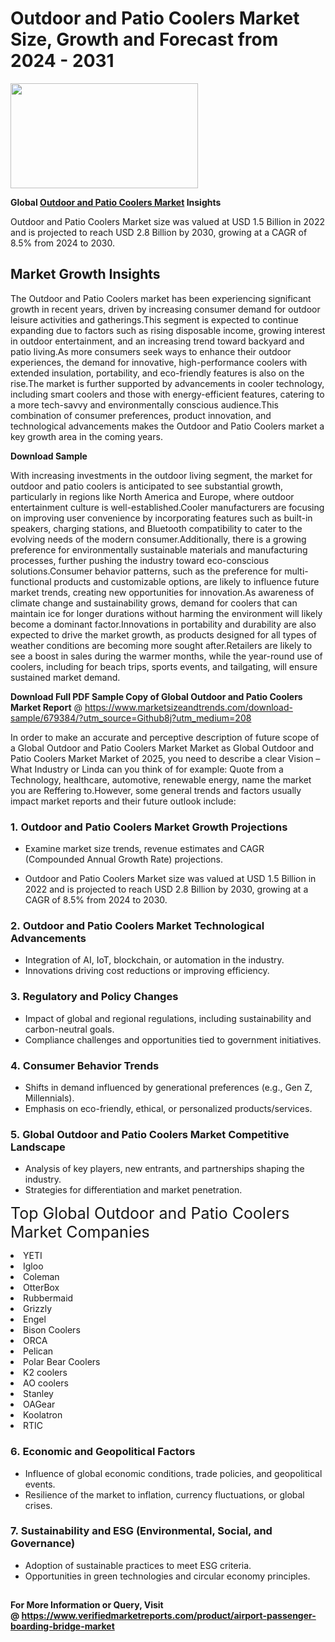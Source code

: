 <H1>Outdoor and Patio Coolers Market Size, Growth and Forecast from 2024 - 2031</H1><img class="aligncenter size-medium wp-image-584254" src="https://thirdeyenews.in/wp-content/uploads/2024/09/Global-Market-Research-300x168.jpeg" alt="" width="300" height="168" /><p><strong>Global&nbsp;<a href="https://www.marketsizeandtrends.com/download-sample/679384/?utm_source=Github8j?utm_medium=208">Outdoor and Patio Coolers Market</a> Insights</strong></p><p>Outdoor and Patio Coolers Market size was valued at USD 1.5 Billion in 2022 and is projected to reach USD 2.8 Billion by 2030, growing at a CAGR of 8.5% from 2024 to 2030.</p><p><h2>Market Growth Insights</h2> <p>The Outdoor and Patio Coolers market has been experiencing significant growth in recent years, driven by increasing consumer demand for outdoor leisure activities and gatherings.This segment is expected to continue expanding due to factors such as rising disposable income, growing interest in outdoor entertainment, and an increasing trend toward backyard and patio living.As more consumers seek ways to enhance their outdoor experiences, the demand for innovative, high-performance coolers with extended insulation, portability, and eco-friendly features is also on the rise.The market is further supported by advancements in cooler technology, including smart coolers and those with energy-efficient features, catering to a more tech-savvy and environmentally conscious audience.This combination of consumer preferences, product innovation, and technological advancements makes the Outdoor and Patio Coolers market a key growth area in the coming years.</p> <p><strong>Download Sample</strong></p> <p>With increasing investments in the outdoor living segment, the market for outdoor and patio coolers is anticipated to see substantial growth, particularly in regions like North America and Europe, where outdoor entertainment culture is well-established.Cooler manufacturers are focusing on improving user convenience by incorporating features such as built-in speakers, charging stations, and Bluetooth compatibility to cater to the evolving needs of the modern consumer.Additionally, there is a growing preference for environmentally sustainable materials and manufacturing processes, further pushing the industry toward eco-conscious solutions.Consumer behavior patterns, such as the preference for multi-functional products and customizable options, are likely to influence future market trends, creating new opportunities for innovation.As awareness of climate change and sustainability grows, demand for coolers that can maintain ice for longer durations without harming the environment will likely become a dominant factor.Innovations in portability and durability are also expected to drive the market growth, as products designed for all types of weather conditions are becoming more sought after.Retailers are likely to see a boost in sales during the warmer months, while the year-round use of coolers, including for beach trips, sports events, and tailgating, will ensure sustained market demand.</p> <p><span class=""><strong>Download Full PDF Sample Copy of Global Outdoor and Patio Coolers Market Report</strong> @ <a href="https://www.marketsizeandtrends.com/download-sample/679384/?utm_source=Github8j?utm_medium=208" target="_blank">https://www.marketsizeandtrends.com/download-sample/679384/?utm_source=Github8j?utm_medium=208</a></span></p><p>In order to make an accurate and perceptive description of future scope of a Global&nbsp;Outdoor and Patio Coolers Market Market as Global&nbsp;Outdoor and Patio Coolers Market Market of 2025, you need to describe a clear Vision &ndash; What Industry or Linda can you think of for example: Quote from a Technology, healthcare, automotive, renewable energy, name the market you are Reffering to.However, some general trends and factors usually impact market reports and their future outlook include:</p><h3>1.&nbsp;<strong>Outdoor and Patio Coolers Market Growth Projections</strong></h3><ul><li>Examine market size trends, revenue estimates and CAGR (Compounded Annual Growth Rate) projections.</li><li><p>Outdoor and Patio Coolers Market size was valued at USD 1.5 Billion in 2022 and is projected to reach USD 2.8 Billion by 2030, growing at a CAGR of 8.5% from 2024 to 2030.</p></li></ul><h3>2.&nbsp;<strong>Outdoor and Patio Coolers Market Technological Advancements</strong></h3><ul><li>Integration of AI, IoT, blockchain, or automation in the industry.</li><li>Innovations driving cost reductions or improving efficiency.</li></ul><h3>3.&nbsp;<strong>Regulatory and Policy Changes</strong></h3><ul><li>Impact of global and regional regulations, including sustainability and carbon-neutral goals.</li><li>Compliance challenges and opportunities tied to government initiatives.</li></ul><h3>4.&nbsp;<strong>Consumer Behavior Trends</strong></h3><ul><li>Shifts in demand influenced by generational preferences (e.g., Gen Z, Millennials).</li><li>Emphasis on eco-friendly, ethical, or personalized products/services.</li></ul><h3>5.&nbsp;<strong>Global Outdoor and Patio Coolers Market Competitive Landscape</strong></h3><ul><li>Analysis of key players, new entrants, and partnerships shaping the industry.</li><li>Strategies for differentiation and market penetration.</li></ul><p data-pm-slice="1 1 []"><span style="color: inherit; font-family: inherit; font-size: 25px;">Top Global Outdoor and Patio Coolers Market Companies</span></p><div class="" data-test-id=""><p><li>YETI</li><li> Igloo</li><li> Coleman</li><li> OtterBox</li><li> Rubbermaid</li><li> Grizzly</li><li> Engel</li><li> Bison Coolers</li><li> ORCA</li><li> Pelican</li><li> Polar Bear Coolers</li><li> K2 coolers</li><li> AO coolers</li><li> Stanley</li><li> OAGear</li><li> Koolatron</li><li> RTIC</li></p></div><h3>6.&nbsp;<strong>Economic and Geopolitical Factors</strong></h3><ul><li>Influence of global economic conditions, trade policies, and geopolitical events.</li><li>Resilience of the market to inflation, currency fluctuations, or global crises.</li></ul><h3>7.&nbsp;<strong>Sustainability and ESG (Environmental, Social, and Governance)</strong></h3><ul><li>Adoption of sustainable practices to meet ESG criteria.</li><li>Opportunities in green technologies and circular economy principles.</li></ul><h2><strong style="font-size: 14px;">For More Information or Query, Visit @&nbsp;</strong><a style="background-color: #ffffff; font-size: 14px;" href="https://www.marketsizeandtrends.com/report/outdoor-and-patio-coolers-market/" target="_blank">https://www.verifiedmarketreports.com/product/airport-passenger-boarding-bridge-market</a></h2>